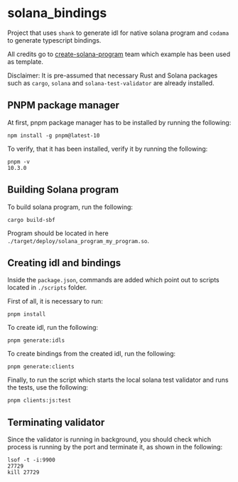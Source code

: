 # solana_bindings
Project that uses `shank` to generate idl for native solana program and `codama` to generate typescript bindings.

All credits go to [create-solana-program](https://github.com/solana-program/create-solana-program/tree/main) team which example has been used as template.

Disclaimer: It is pre-assumed that necessary Rust and Solana packages such as `cargo`, `solana` and `solana-test-validator` are already installed.

## PNPM package manager

At first, pnpm package manager has to be installed by running the following:

```
npm install -g pnpm@latest-10
```

To verify, that it has been installed, verify it by running the following:

```
pnpm -v
10.3.0
```

## Building Solana program

To build solana program, run the following:

```
cargo build-sbf
```
Program should be located in here `./target/deploy/solana_program_my_program.so`.

## Creating idl and bindings

Inside the `package.json`, commands are added which point out to scripts located in `./scripts` folder.

First of all, it is necessary to run:

```
pnpm install
```

To create idl, run the following:

```
pnpm generate:idls
```

To create bindings from the created idl, run the following:

```
pnpm generate:clients
```

Finally, to run the script which starts the local solana test validator and runs the tests, use the following:

```
pnpm clients:js:test
```

## Terminating validator

Since the validator is running in background, you should check which process is running by the port and terminate it, as shown in the following:

```
lsof -t -i:9900
27729
kill 27729
```
